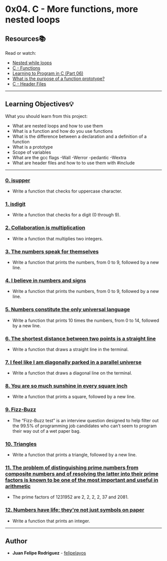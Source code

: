 # 0x04. C - More functions, more nested loops

## Resources:books:
Read or watch:
* [Nested while loops](https://intranet.hbtn.io/rltoken/3WXPpZkwBEt_9MOlayYGWw)
* [C - Functions](https://intranet.hbtn.io/rltoken/ES8eagOrYppE4qSjaa4zQA)
* [Learning to Program in C (Part 06)](https://intranet.hbtn.io/rltoken/X8cL-h23A-vdFyuRmomKQQ)
* [What is the purpose of a function prototype?](https://intranet.hbtn.io/rltoken/IAfwYbkv3JHqttvqlnz0Bw)
* [C - Header Files](https://intranet.hbtn.io/rltoken/QvgB8JXWlTL_yqsUD-3-ag)

---
## Learning Objectives:bulb:
What you should learn from this project:

* What are nested loops and how to use them
* What is a function and how do you use functions
* What is the difference between a declaration and a definition of a function
* What is a prototype
* Scope of variables
* What are the gcc flags -Wall -Werror -pedantic -Wextra
* What are header files and how to to use them with #include

---

### [0. isupper](./0-isupper.c)
* Write a function that checks for uppercase character.


### [1. isdigit](./1-isdigit.c)
* Write a function that checks for a digit (0 through 9).


### [2. Collaboration is multiplication](./2-mul.c)
* Write a function that multiplies two integers.


### [3. The numbers speak for themselves](./3-print_numbers.c)
* Write a function that prints the numbers, from 0 to 9, followed by a new line.


### [4. I believe in numbers and signs](./4-print_most_numbers.c)
* Write a function that prints the numbers, from 0 to 9, followed by a new line.


### [5. Numbers constitute the only universal language](./5-more_numbers.c)
* Write a function that prints 10 times the numbers, from 0 to 14, followed by a new line.


### [6. The shortest distance between two points is a straight line](./6-print_line.c)
* Write a function that draws a straight line in the terminal.


### [7. I feel like I am diagonally parked in a parallel universe](./7-print_diagonal.c)
* Write a function that draws a diagonal line on the terminal.


### [8. You are so much sunshine in every square inch](./8-print_square.c)
* Write a function that prints a square, followed by a new line.


### [9. Fizz-Buzz](./9-fizz_buzz.c)
* The “Fizz-Buzz test” is an interview question designed to help filter out the 99.5% of programming job candidates who can’t seem to program their way out of a wet paper bag.


### [10. Triangles](./10-print_triangle.c)
* Write a function that prints a triangle, followed by a new line.


### [11. The problem of distinguishing prime numbers from composite numbers and of resolving the latter into their prime factors is known to be one of the most important and useful in arithmetic](./100-prime_factor.c)
* The prime factors of 1231952 are 2, 2, 2, 2, 37 and 2081. 


### [12. Numbers have life; they're not just symbols on paper](./101-print_number.c)
* Write a function that prints an integer.

---

## Author
* **Juan Felipe Rodriguez** - [felipelayos](https://github.com/felipelayos)